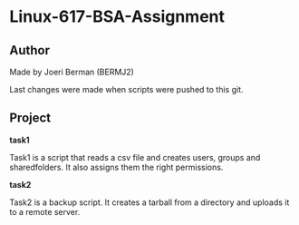 # Linux-617-BSA-Assignment
## Author
Made by Joeri Berman (BERMJ2)

Last changes were made when scripts were pushed to this git.

## Project
 **task1** 
  
  Task1 is a script that reads a csv file and creates users, groups and sharedfolders.
  It also assigns them the right permissions.
  
**task2**
    
 Task2 is a backup script.
 It creates a tarball from a directory and uploads it to a remote server.
   
